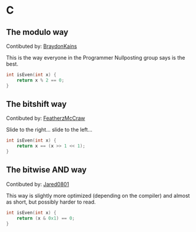 # C

## The modulo way 
Contibuted by: [BraydonKains](https://github.com/BraydonKains)

This is the way everyone in the Programmer Nullposting group says is the best.

```c
int isEven(int x) {
    return x % 2 == 0;
}
```

## The bitshift way 
Contibuted by: [FeatherzMcCraw](https://github.com/FeatherzMcGraw)

Slide to the right... slide to the left...

```c
int isEven(int x) {
	return x == (x >> 1 << 1);
}
```

## The bitwise AND way
Contibuted by: [Jared0801](https://github.com/Jared0801)

This way is slightly more optimized (depending on the compiler) and almost as short, but possibly harder to read.

```c
int isEven(int x) {
    return (x & 0x1) == 0;
}
```
